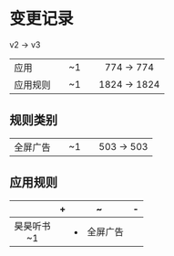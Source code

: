 # 变更记录

v2 -> v3

||||||
|-|:-:|:-:|:-:|:-:|
|应用||~1||774 -> 774|
|应用规则||~1||1824 -> 1824|

## 规则类别

||||||
|-|:-:|:-:|:-:|:-:|
|全屏广告||~1||503 -> 503|

## 应用规则

||+|~|-|
|:-:|-|-|-|
|昊昊听书<br>~1||<li>全屏广告||
